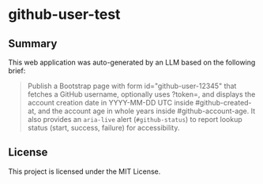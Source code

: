 
# github-user-test

## Summary
This web application was auto-generated by an LLM based on the following brief:
> Publish a Bootstrap page with form id="github-user-12345" that fetches a GitHub username, optionally uses ?token=, and displays the account creation date in YYYY-MM-DD UTC inside #github-created-at, and the account age in whole years inside #github-account-age. It also provides an `aria-live` alert (`#github-status`) to report lookup status (start, success, failure) for accessibility.

## License
This project is licensed under the MIT License.

